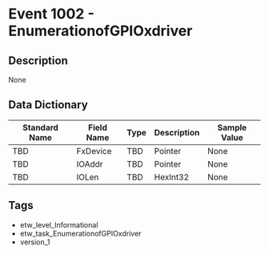 # Event 1002 - EnumerationofGPIOxdriver

## Description
None

## Data Dictionary
|Standard Name|Field Name|Type|Description|Sample Value|
|---|---|---|---|---|
|TBD|FxDevice|TBD|Pointer|None|None|
|TBD|IOAddr|TBD|Pointer|None|None|
|TBD|IOLen|TBD|HexInt32|None|None|

## Tags
* etw_level_Informational
* etw_task_EnumerationofGPIOxdriver
* version_1